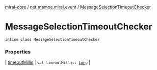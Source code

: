 [mirai-core](../../index.md) / [net.mamoe.mirai.event](../index.md) / [MessageSelectionTimeoutChecker](./index.md)

# MessageSelectionTimeoutChecker

`inline class MessageSelectionTimeoutChecker`

### Properties

| [timeoutMillis](timeout-millis.md) | `val timeoutMillis: `[`Long`](https://kotlinlang.org/api/latest/jvm/stdlib/kotlin/-long/index.html) |

